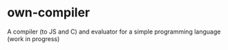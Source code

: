 # own-compiler

A compiler (to JS and C) and evaluator for a simple programming language (work in progress)
